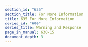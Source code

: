 ```yaml
---
section_id: "635"
section_title: For More Information
title: 635 For More Information
series_id: "600"
series_title: Warning and Response
page_in_manual: 630-15
document_depth: 3
---
```


